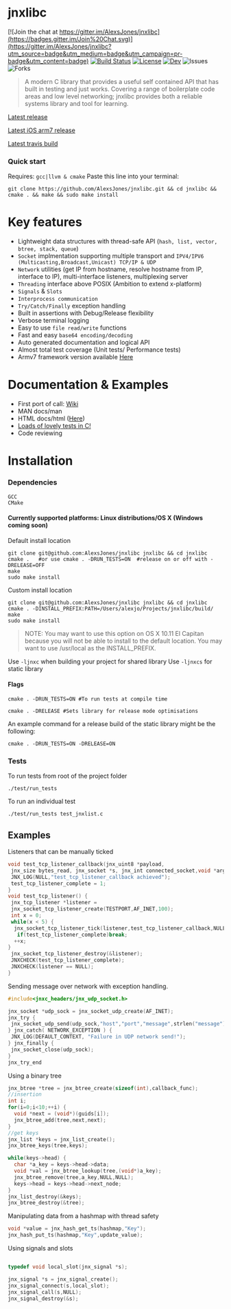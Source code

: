 
 jnxlibc
=======

[![Join the chat at https://gitter.im/AlexsJones/jnxlibc](https://badges.gitter.im/Join%20Chat.svg)](https://gitter.im/AlexsJones/jnxlibc?utm_source=badge&utm_medium=badge&utm_campaign=pr-badge&utm_content=badge)
[![Build Status](https://travis-ci.org/AlexsJones/jnxlibc.svg?branch=master)](https://travis-ci.org/AlexsJones/jnxlibc)
[![License](http://img.shields.io/badge/license-GPLv3-green.svg)](http://img.shields.io/badge/license-GPLv3-green.svg)
[![Dev](http://img.shields.io/badge/development-active-green.svg)](http://img.shields.io/badge/development-active-green.svg)
![Issues](https://img.shields.io/github/issues/AlexsJones/jnxlibc.svg)
![Forks](https://img.shields.io/github/forks/AlexsJones/jnxlibc.svg)

>A modern C library that provides a useful self contained API that has built in testing and just works.
>Covering a range of boilerplate code areas and low level networking; jnxlibc provides both a reliable systems library and tool for learning.

[Latest release](https://github.com/AlexsJones/jnxlibc/releases)

[Latest iOS arm7 release](https://www.dropbox.com/sh/yrmpg4s54haobvk/AAACzIDXYKS7b7CZURzZb6Qaa?dl=0)

[Latest travis build](https://travis-ci.org/AlexsJones/jnxlibc/builds)


### Quick start
Requires: `gcc|llvm & cmake`
Paste this line into your terminal:
```
git clone https://github.com/AlexsJones/jnxlibc.git && cd jnxlibc && cmake . && make && sudo make install
```

# Key features
- Lightweight data structures with thread-safe API (`hash, list, vector, btree, stack, queue`) 
- `Socket` implmentation supporting multiple transport and `IPV4/IPV6 (Multicasting,Broadcast,Unicast) TCP/IP & UDP`
- `Network` utilities (get IP from hostname, resolve hostname from IP, interface to IP), multi-interface listeners, multiplexing server 
- `Threading` interface above POSIX (Ambition to extend x-platform)
- `Signals` & `Slots`
- `Interprocess communication`
- `Try/Catch/Finally` exception handling
- Built in assertions with Debug/Release flexibility
- Verbose terminal logging
- Easy to use `file read/write` functions
- Fast and easy `base64 encoding/decoding`
- Auto generated documentation and logical API
- Almost total test coverage (Unit tests/ Performance tests)
- Armv7 framework version available [Here](https://github.com/AlexsJones/jnxlibc_ios)

# Documentation & Examples

- First port of call: [Wiki](https://github.com/AlexsJones/jnxlibc/wiki/A-library-tour)
- MAN  docs/man
- HTML docs/html ([Here](http://htmlpreview.github.io/?https://raw.github.com/AlexsJones/jnxlibc/master/docs/html/files.html))
- [Loads of lovely tests in C!](test)
- Code reviewing

# Installation

### Dependencies
```
GCC
CMake
```
#### Currently supported platforms: Linux distributions/OS X (Windows coming soon)


Default install location
```
git clone git@github.com:AlexsJones/jnxlibc jnxlibc && cd jnxlibc
cmake .   #or use cmake . -DRUN_TESTS=ON  #release on or off with -DRELEASE=OFF 
make
sudo make install
```
Custom install location
```
git clone git@github.com:AlexsJones/jnxlibc jnxlibc && cd jnxlibc
cmake . -DINSTALL_PREFIX:PATH=/Users/alexjo/Projects/jnxlibc/build/ 
make
sudo make install
```
> NOTE: You may want to use this option on OS X 10.11 El Capitan because you will not be able to install to the default location. You may want to use /usr/local as the INSTALL_PREFIX.

Use `-ljnxc` when building your project for shared library
Use `-ljnxcs` for static library

#### Flags

```
cmake . -DRUN_TESTS=ON #To run tests at compile time
```

```
cmake . -DRELEASE #Sets library for release mode optimisations
```
An example command for a release build of the static library might be the following:
```
cmake . -DRUN_TESTS=ON -DRELEASE=ON
```
### Tests

To run tests from root of the project folder
```
./test/run_tests
```
To run an individual test
```
./test/run_tests test_jnxlist.c
```
## Examples
Listeners that can be manually ticked
```C
void test_tcp_listener_callback(jnx_uint8 *payload,
 jnx_size bytes_read, jnx_socket *s, jnx_int connected_socket,void *args){
 JNX_LOG(NULL,"test_tcp_listener_callback achieved");
 test_tcp_listener_complete = 1;
}
void test_tcp_listener() {
 jnx_tcp_listener *listener =
 jnx_socket_tcp_listener_create(TESTPORT,AF_INET,100);
 int x = 0;
 while(x < 5) {
  jnx_socket_tcp_listener_tick(listener,test_tcp_listener_callback,NULL);
   if(test_tcp_listener_complete)break;
  ++x;
}
 jnx_socket_tcp_listener_destroy(&listener);
 JNXCHECK(test_tcp_listener_complete);
 JNXCHECK(listener == NULL);
}

```
Sending message over network with exception handling.
```C
#include<jnxc_headers/jnx_udp_socket.h>

jnx_socket *udp_sock = jnx_socket_udp_create(AF_INET);
jnx_try {
 jnx_socket_udp_send(udp_sock,"host","port","message",strlen("message"));
} jnx_catch( NETWORK_EXCEPTION ) {
 JNX_LOG(DEFAULT_CONTEXT, "Failure in UDP network send!");
} jnx_finally {
 jnx_socket_close(udp_sock);
}
jnx_try_end
```
Using a binary tree
```C
jnx_btree *tree = jnx_btree_create(sizeof(int),callback_func);
//insertion
int i;
for(i=0;i<10;++i) {
  void *next = (void*)(guids[i]);
  jnx_btree_add(tree,next,next);
}
//get keys
jnx_list *keys = jnx_list_create();
jnx_btree_keys(tree,keys);

while(keys->head) {
  char *a_key = keys->head->data;
  void *val = jnx_btree_lookup(tree,(void*)a_key);
  jnx_btree_remove(tree,a_key,NULL,NULL);
  keys->head = keys->head->next_node;
}
jnx_list_destroy(&keys);
jnx_btree_destroy(&tree);
```
Manipulating data from a hashmap with thread safety
```C
void *value = jnx_hash_get_ts(hashmap,"Key");
jnx_hash_put_ts(hashmap,"Key",update_value);
```

Using signals and slots
```C

typedef void local_slot(jnx_signal *s);

jnx_signal *s = jnx_signal_create();
jnx_signal_connect(s,local_slot);
jnx_signal_call(s,NULL);
jnx_signal_destroy(&s);

```
